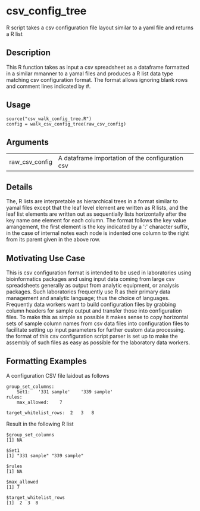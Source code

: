 # csv_config_tree
R script takes a csv configuration file layout similar to a yaml file and returns a R list

## Description
This R function takes as input a csv spreadsheet as a dataframe formatted in a similar mmanner to
a yamal files and produces a R list data type matching csv configuration format. The format allows
ignoring blank rows and comment lines indicated by #. 


## Usage
```
source("csv_walk_config_tree.R")
config = walk_csv_config_tree(raw_csv_config)
```
## Arguments

| |  |
| ---------------- | --------- |
| raw_csv_config | A dataframe importation of the configuration csv  |

## Details
The, R lists are interpretable as hierarchical trees in a format similar to yamal files except that the leaf level element are written as R lists, and the leaf list elements are written out as sequentially lists horizontally after the key name one element for each column. The format follows the key
value arrangement, the first element is the key indicated by a ':' character suffix, in the case of internal notes each node is indented one column to the right from its parent given
in the above row.

## Motivating Use Case
This is csv configuration format is intended to be used in laboratories using bioinformatics packages and using input data coming from large csv spreadsheets generally as output from analytic equipment, or analysis packages. Such laboratories frequently use R as their primary data management and analytic language; thus the choice of languages. Frequently data workers want to build configuration files by grabbing column headers for sample output and transfer those into configuration files. To make this as simple as possible it makes sense to copy horizontal sets of sample column names from csv data files into configuration files to facilitate setting up input parameters for further custom data processing. the format of this csv configuration script parser is set up to make the assembly of such files as easy as possible for the laboratory data workers.

## Formatting Examples

A configuration CSV file laidout as follows

```
group_set_columns:			
	Set1:	'331 sample'	'339 sample'		
rules:	
	max_allowed: 	7	
					
target_whitelist_rows:	2	3	8
```

Result in the following R list
```
$group_set_columns
[1] NA

$Set1
[1] "331 sample" "339 sample"

$rules
[1] NA

$max_allowed
[1] 7

$target_whitelist_rows
[1]  2  3  8 
```
